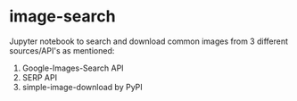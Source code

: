 # image-search

Jupyter notebook to search and download common images from 3 different sources/API's as mentioned:
1. Google-Images-Search API
2. SERP API
3. simple-image-download by PyPI